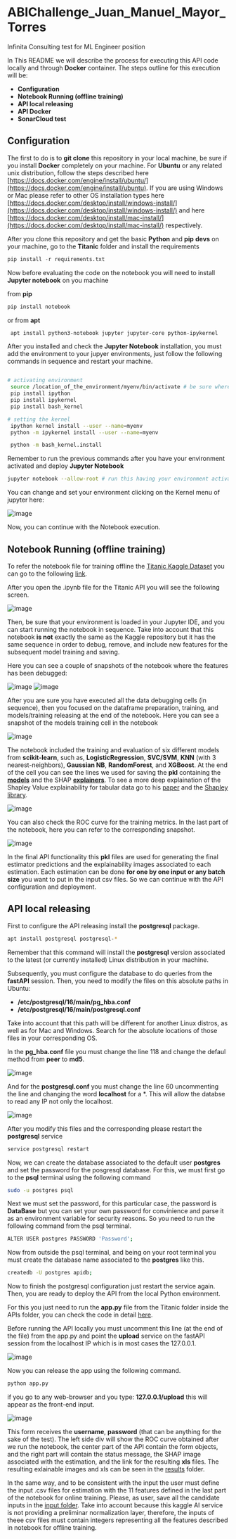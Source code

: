 # ABIChallenge_Juan_Manuel_Mayor_Torres
Infinita Consulting test for ML Engineer position

In This README we will describe the process for executing this API code locally and through **Docker** container. The steps outline for this execution will be:

- **Configuration**
- **Notebook Running (offline training)**
- **API local releasing**
- **API Docker**
- **SonarCloud test**

## Configuration

The first to do is to **git clone** this repository in your local machine, be sure if you install **Docker** completely on your machine. For **Ubuntu** or any related unix
distribution, follow the steps described here [https://docs.docker.com/engine/install/ubuntu/](https://docs.docker.com/engine/install/ubuntu). If you are using Windows or Mac
please refer to other OS installation types here [https://docs.docker.com/desktop/install/windows-install/](https://docs.docker.com/desktop/install/windows-install/) and here [https://docs.docker.com/desktop/install/mac-install/](https://docs.docker.com/desktop/install/mac-install/) respectively.

After you clone this repository and get the basic **Python** and **pip** **devs** on your machine, go to the **Titanic** folder and install the requirements 


```python
pip install -r requirements.txt
```
Now before evaluating the code on the notebook you will need to install **Jupyter notebook** on you machine 

from **pip**

```python
pip install notebook
```
 
 or from **apt**

```bash
 apt install python3-notebook jupyter jupyter-core python-ipykernel
 ```

After you installed and check the **Jupyter Notebook** installation, you must add the environment to your jupyer environments, just follow the following commands in sequence and restart your machine.

```bash

# activating environment
 source /location_of_the_environment/myenv/bin/activate # be sure where is your environment located after you install the requirements
 pip install ipython
 pip install ipykernel
 pip install bash_kernel

# setting the kernel
 ipython kernel install --user --name=myenv
 python -m ipykernel install --user --name=myenv

 python -m bash_kernel.install
 ```

Remember to run the previous commands after you have your environment activated and deploy **Jupyter Notebook**

```bash
jupyter notebook --allow-root # run this having your environment activated
```

You can change and set your environment clicking on the Kernel menu of jupyter here:

![image](https://github.com/user-attachments/assets/4f07f9a8-51d9-4519-8d65-8fb5ae737e3f)

Now, you can continue with the Notebook execution.

## Notebook Running (offline training)

To refer the notebook file for training offline the [Titanic Kaggle Dataset](https://www.kaggle.com/code/startupsci/titanic-data-science-solutions) you can go to the following [link](https://github.com/meiyor/ABIChallenge_Juan_Manuel_Mayor_Torres/blob/main/APIs/Titanic/training_titanic_model.ipynb).

After you open the .ipynb file for the Titanic API you will see the following screen.

![image](https://github.com/user-attachments/assets/b9104be0-8126-4062-9e55-0714873d59f5)

Then, be sure that your environment is loaded in your Jupyter IDE, and you can start running the notebook in sequence. Take into account that this notebook **is not** exactly the same as the Kaggle repository but it has the same sequence in order to debug, remove, and include new features for the subsequent model training and saving.

Here you can see a couple of snapshots of the notebook where the features has been debugged:

![image](https://github.com/user-attachments/assets/e748c61c-c283-4e3c-8056-bc0fc7770a89)
![image](https://github.com/user-attachments/assets/474ca140-1e03-44c6-8330-94e39a7ed90e)

After you are sure you have executed all the data debugging cells (in sequence), then you focused on the dataframe preparation, training, and models/training releasing at the end of the notebook. Here you can see a snapshot of the models training cell in the notebook

![image](https://github.com/user-attachments/assets/76d25e07-9277-4e91-828c-55724872640c)

The notebook included the training and evaluation of six different models from **scikit-learn**, such as, **LogisticRegression**, **SVC/SVM**, **KNN** (with 3 nearest-neighbors), **Gaussian NB**, **RandomForest**, and **XGBoost**.
At the end of the cell you can see the lines we used for saving the **pkl** containing the [**models**](https://github.com/meiyor/ABIChallenge_Juan_Manuel_Mayor_Torres/blob/main/APIs/Titanic/models/models_titanic.pkl) and the SHAP [**explainers**](https://github.com/meiyor/ABIChallenge_Juan_Manuel_Mayor_Torres/blob/main/APIs/Titanic/models/explainers_titanic.pkl). To see a more deep explaination of the Shapley Value explainability for tabular data go to his [paper](https://proceedings.mlr.press/v119/sundararajan20b.html) and the [Shapley library](https://shap.readthedocs.io/en/latest/generated/shap.Explainer.html). 

![image](https://github.com/user-attachments/assets/b2e91293-f074-4706-99c0-16f3e3440c68)

You can also check the ROC curve for the training metrics. In the last part of the notebook, here you can refer to the corresponding snapshot.

![image](https://github.com/user-attachments/assets/3889afe9-5ff5-4ab6-a555-cfa104eebcfc)


In the final API functionality this **pkl** files are used for generating the final estimator predictions and the explainability images associated to each estimation. Each estimation can be done **for one by one input or any batch size** you want to put in the input csv files. So we can continue with the API configuration and deployment.

## API local releasing

First to configure the API releasing install the **postgresql** package.

```bash
apt install postgresql postgresql-*
```
Remember that this command will install the **postgresql** version associated to the latest (or currently installed) Linux distribution in your machine.

Subsequently, you must configure the database to do queries from the **fastAPI** session. Then, you need to modify the files on this absolute paths in Ubuntu:

- **/etc/postgresql/16/main/pg_hba.conf**
- **/etc/postgresql/16/main/postgresql.conf**

Take into account that this path will be different for another Linux distros, as well as for Mac and Windows. Search for the absolute locations of those files in your corresponding OS.

In the **pg_hba.conf** file you must change the line 118 and change the defaul method from **peer** to **md5**. 

![image](https://github.com/user-attachments/assets/d0a89b51-a783-4581-888d-efc558ff88ce)

And for the **postgresql.conf** you must change the line 60 uncommenting the line and changing the word  **localhost** for a *. This will allow the databse to read any IP not only the localhost.

![image](https://github.com/user-attachments/assets/0029c50f-4ae6-4bdb-ab01-f940603ad1dc)

After you modify this files and the corresponding please restart the **postgresql** service

```bash
service postgresql restart
```

Now, we can create the database associated to the default user **postgres** and set the password for the posgresql database. For this, we must first go to the **psql** terminal using the following command

```bash
sudo -u postgres psql
```

Next we must set the password, for this particular case, the password is **DataBase** but you can set your own password for convinience and parse it as an environment variable for security reasons. So you need to run the following command from the psql terminal.

```bash
ALTER USER postgres PASSWORD 'Password';
```

Now from outside the psql terminal, and being on your root terminal you must create the database name associated to the **postgres** like this.

```bash
createdb -U postgres apidb;
```

Now to finish the postgresql configuration just restart the service again. Then, you are ready to deploy the API from the local Python environment.

For this you just need to run the **app.py** file from the Titanic folder inside the APIs folder, you can check the code in detail [here](https://github.com/meiyor/ABIChallenge_Juan_Manuel_Mayor_Torres/blob/main/APIs/Titanic/app.py).

Before running the API locally you must uncomment this line (at the end of the file) from the app.py and point the **upload** service on the fastAPI session from the localhost IP which is in most cases the 127.0.0.1.

![image](https://github.com/user-attachments/assets/74f9dab4-25ee-4f58-9024-99c7114713e6)

Now you can release the app using the following command.

```python
python app.py
```

if you go to any web-browser and you type: **127.0.0.1/upload** this will appear as the front-end input.

![image](https://github.com/user-attachments/assets/4616bc05-3dc2-47f4-89a5-e363396b01c7)

This form receives the **username**, **password** (that can be anything for the sake of the test). The left side div will show the ROC curve obtained after we run the notebook, the center part of the API contain the form objects, and the right part will contain the status message, the SHAP image associated with the estimation, and the link for the resulting **xls** files. The resulting exlainable images and xls can be seen in the [results](https://github.com/meiyor/ABIChallenge_Juan_Manuel_Mayor_Torres/tree/main/APIs/Titanic/data) folder.

In the same way, and to be consistent with the input the user must define the input .csv files for estimation with the 11 features defined in the last part of the notebook for online training. Please, as user, save all the candidate inputs in the [input folder](https://github.com/meiyor/ABIChallenge_Juan_Manuel_Mayor_Torres/tree/main/APIs/Titanic/inputs). Take into account because this kaggle AI service is not providing a preliminar normalization layer, therefore, the inputs of theee csv files must contain integers representing all the features described in notebook for offline training.



